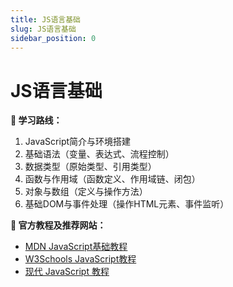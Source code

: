 ```yaml
---
title: JS语言基础
slug: JS语言基础
sidebar_position: 0
---
```



# JS语言基础

<b>📌 学习路线：</b>

1. JavaScript简介与环境搭建
2. 基础语法（变量、表达式、流程控制）
3. 数据类型（原始类型、引用类型）
4. 函数与作用域（函数定义、作用域链、闭包）
5. 对象与数组（定义与操作方法）
6. 基础DOM与事件处理（操作HTML元素、事件监听）

<b>🔗 官方教程及推荐网站：</b>

- [MDN JavaScript基础教程](https://developer.mozilla.org/zh-CN/docs/Learn/Getting_started_with_the_web/JavaScript_basics)
- [W3Schools JavaScript教程](https://www.w3schools.com/js/)
- [现代 JavaScript 教程](https://zh.javascript.info/)


